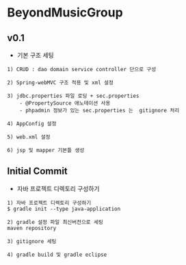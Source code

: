# BeyondMusicGroup

## v0.1

- 기본 구조 세팅

```
1) CRUD : dao domain service controller 단으로 구성

2) Spring-webMVC 구조 적용 및 xml 설정

3) jdbc.properties 파일 로딩 + sec.properties
    - @PropertySource 애노테이션 사용
    - phpadmin 정보가 있는 sec.properties 는  gitignore 처리

4) AppConfig 설정

5) web.xml 설정

6) jsp 및 mapper 기본틀 생성

``` 


## Initial Commit

- 자바 프로젝트 디렉토리 구성하기

```
1) 자바 프로젝트 디렉토리 구성하기
$ gradle init --type java-application

2) gradle 설정 파일 최신버전으로 세팅
maven repository

3) gitignore 세팅

4) gradle build 및 gradle eclipse

```